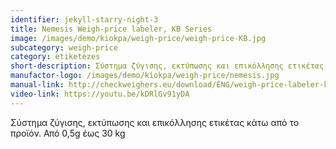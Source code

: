 ```yaml
---
identifier: jekyll-starry-night-3
title: Nemesis Weigh-price labeler, KB Series
image: /images/demo/kiokpa/weigh-price/weigh-price-KB.jpg
subcategory: weigh-price
category: etiketezes
short-description: Σύστημα ζύγισης, εκτύπωσης και επικόλλησης ετικέτας κάτω από το προϊόν.
manufactor-logo: /images/demo/kiokpa/weigh-price/nemesis.jpg
manual-link: http://checkweighers.eu/download/ENG/weigh-price-labeler-kx-series.pdf
video-link: https://youtu.be/kDRlGv91yDA
---
```





 Σύστημα ζύγισης, εκτύπωσης και επικόλλησης ετικέτας κάτω από το προϊόν.
Από 0,5g έως 30 kg


